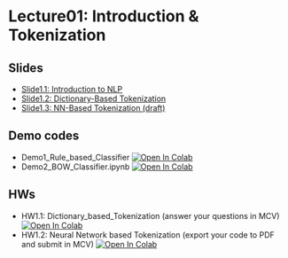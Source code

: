 # Lecture01: Introduction & Tokenization

## Slides

* [Slide1.1: Introduction to NLP](L1.1_Intro_2024.pdf)
* [Slide1.2: Dictionary-Based Tokenization](https://docs.google.com/presentation/d/1uaA74-GvxHn2lT-xWArYra-lGCCbnNm_y1Yj_wfBQsg/edit?usp=sharing)
* [Slide1.3: NN-Based Tokenization (draft)](https://docs.google.com/presentation/d/11LxwHD6uiX1xRecalGhldgRA9I6-16ReFPm5LQfKt00/edit?usp=sharing)

## Demo codes

* Demo1_Rule_based_Classifier  [![Open In Colab](https://raw.githubusercontent.com/ekapolc/NLP_2025/main/codes/colab-badge.svg)](https://colab.research.google.com/github/ekapolc/NLP_2025/blob/main/codes/L01_Intro&Tokenization/Demo1_1_Rule_based_Classifier.ipynb)
* Demo2_BOW_Classifier.ipynb  [![Open In Colab](https://raw.githubusercontent.com/ekapolc/NLP_2025/main/codes/colab-badge.svg)](https://colab.research.google.com/github/ekapolc/NLP_2025/blob/main/codes/L01_Intro&Tokenization/Demo1_2_BOW_Classifier.ipynb)

## HWs

* HW1.1: Dictionary_based_Tokenization (answer your questions in MCV)  [![Open In Colab](https://raw.githubusercontent.com/ekapolc/NLP_2025/main/codes/colab-badge.svg)](https://colab.research.google.com/github/ekapolc/NLP_2025/blob/main/codes/L01_Intro&Tokenization/HW1_1_Dictionary_based_Tokenization_to_Student_2024.ipynb)
* HW1.2: Neural Network based Tokenization (export your code to PDF and submit in MCV) [![Open In Colab](https://raw.githubusercontent.com/ekapolc/NLP_2025/main/codes/colab-badge.svg)](https://colab.research.google.com/github/ekapolc/NLP_2025/blob/main/codes/L01_Intro%26Tokenization/HW1_2_Neural_Network_Tokenization_to_Student_2024.ipynb)
